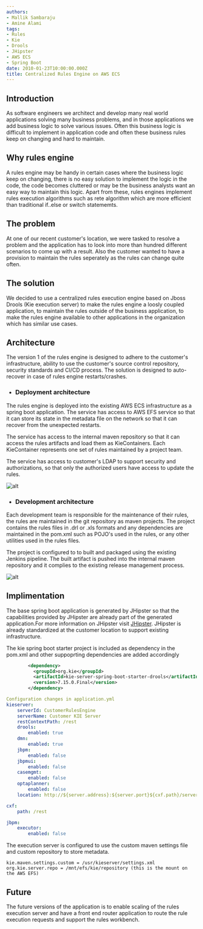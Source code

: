 ```yaml
---
authors: 
- Mallik Sambaraju
- Amine Alami
tags:
- Rules
- Kie
- Drools
- JHipster
- AWS ECS
- Spring Boot
date: 2010-01-23T10:00:00.000Z
title: Centralized Rules Engine on AWS ECS
---
```


## Introduction
As software engineers we architect and develop many real world applications solving many business problems, and in those applications we add business logic to solve various issues. Often this business logic is difficult to implement in application code and often these business rules keep on changing and hard to maintain.

## Why rules engine
A rules engine may be handy in certain cases where the business logic keep on changing, there is no easy solution to implement the logic in the code, the code becomes cluttered or may be the business analysts want an easy way to maintain this logic. Apart from these, rules engines implement rules execution algorithms such as rete algorithm which are more efficient than traditional if..else or switch statememts.

## The problem
At one of our recent customer's location, we were tasked to resolve a problem and the application has to look into more than hundred different scenarios to come up with a result. Also the customer wanted to have a provision to maintain the rules seperately as the rules can change quite often.

## The solution
We decided to use a centralized rules execution engine based on Jboss Drools (Kie execution server) to make the rules engine a loosly coupled application, to maintain the rules outside of the business application, to make the rules engine available to other applications in the organization which has similar use cases.

## Architecture
The version 1 of the rules engine is designed to adhere to the customer's infrastructure, ability to use the customer's source control repository, security standards and CI/CD process. The solution is designed to auto-recover in case of rules engine restarts/crashes.

- ### Deployment architecture
The rules engine is deployed into the existing AWS ECS infrastructure as a spring boot application. The service has access to AWS EFS service so that it can store its state in the metadata file on the network so that it can recover from the unexpected restarts. 

The service has access to the internal maven repository so that it can access the rules artifacts and load them as KieContainers. Each KieContainer represents one set of rules maintained by a project team. 

The service has access to customer's LDAP to support security and authorizations, so that only the authorized users have access to update the rules.

![alt](https://raw.githubusercontent.com/msambaraju/blog-usa/master/images/2019/01/Kie_Server.png)

- ### Development architecture
Each development team is responsible for the maintenance of their rules, the rules are maintained in the git repository as maven projects. The project contains the rules files in .drl or .xls formats and any dependencies are maintained in the pom.xml such as POJO's used in the rules, or any other utilities used in the rules files.

The project is configured to to built and packaged using the existing Jenkins pipeline. The built artifact is pushed into the internal maven repository and it complies to the existing release management process.

![alt](https://raw.githubusercontent.com/msambaraju/blog-usa/master/images/2019/01/Kie_Container_Process.png)

## Implimentation
The base spring boot application is generated by JHipster so that the capabilities provided by JHipster are already part of the generated application.For more information on JHipster visit [JHipster](https://www.jhipster.tech). JHipster is already standardized at the customer location to support existing infrastructure.

The kie spring boot starter project is included as dependency in the pom.xml and other suppoprting dependencies are added accordingly

```xml
        <dependency>
	      <groupId>org.kie</groupId>
	      <artifactId>kie-server-spring-boot-starter-drools</artifactId>
	      <version>7.15.0.Final</version>
	    </dependency>
```

```yaml
Configuration changes in application.yml
kieserver:
    serverId: CustomerRulesEngine
    serverName: Customer KIE Server
    restContextPath: /rest
    drools:
        enabled: true
    dmn:
        enabled: true
    jbpm:
        enabled: false
    jbpmui:
        enabled: false
    casemgmt: 
        enabled: false
    optaplanner:
        enabled: false
    location: http://${server.address}:${server.port}${cxf.path}/server

cxf:
    path: /rest

jbpm: 
    executor:
        enabled: false
```

The execution server is configured to use the custom maven settings file and custom repository to store metadata.

```
kie.maven.settings.custom = /usr/kieserver/settings.xml
org.kie.server.repo = /mnt/efs/kie/repository (this is the mount on the AWS EFS)

```

## Future
The future versions of the application is to enable scaling of the rules execution server and have a front end router application to route the rule execution requests and support the rules workbench.